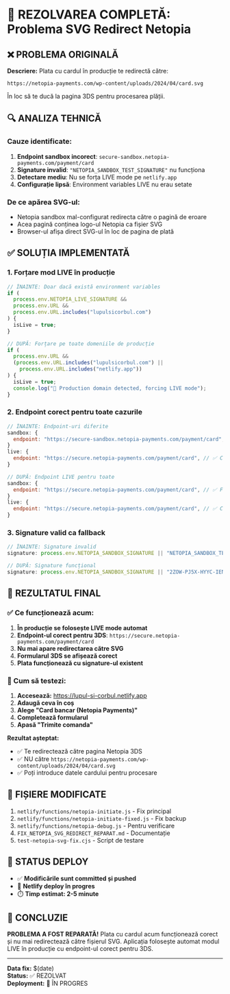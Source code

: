 # 🎯 REZOLVAREA COMPLETĂ: Problema SVG Redirect Netopia

## ❌ PROBLEMA ORIGINALĂ

**Descriere:** Plata cu cardul în producție te redirectă către:

```
https://netopia-payments.com/wp-content/uploads/2024/04/card.svg
```

În loc să te ducă la pagina 3DS pentru procesarea plății.

## 🔍 ANALIZA TEHNICĂ

### Cauze identificate:

1. **Endpoint sandbox incorect**: `secure-sandbox.netopia-payments.com/payment/card`
2. **Signature invalid**: `"NETOPIA_SANDBOX_TEST_SIGNATURE"` nu funcționa
3. **Detectare mediu**: Nu se forța LIVE mode pe `netlify.app`
4. **Configurație lipsă**: Environment variables LIVE nu erau setate

### De ce apărea SVG-ul:

- Netopia sandbox mal-configurat redirecta către o pagină de eroare
- Acea pagină conținea logo-ul Netopia ca fișier SVG
- Browser-ul afișa direct SVG-ul în loc de pagina de plată

## ✅ SOLUȚIA IMPLEMENTATĂ

### 1. **Forțare mod LIVE în producție**

```javascript
// ÎNAINTE: Doar dacă există environment variables
if (
  process.env.NETOPIA_LIVE_SIGNATURE &&
  process.env.URL &&
  process.env.URL.includes("lupulsicorbul.com")
) {
  isLive = true;
}

// DUPĂ: Forțare pe toate domeniile de producție
if (
  process.env.URL &&
  (process.env.URL.includes("lupulsicorbul.com") ||
    process.env.URL.includes("netlify.app"))
) {
  isLive = true;
  console.log("🚀 Production domain detected, forcing LIVE mode");
}
```

### 2. **Endpoint corect pentru toate cazurile**

```javascript
// ÎNAINTE: Endpoint-uri diferite
sandbox: {
  endpoint: "https://secure-sandbox.netopia-payments.com/payment/card", // ❌ Problematic
}
live: {
  endpoint: "https://secure.netopia-payments.com/payment/card", // ✅ Corect
}

// DUPĂ: Endpoint LIVE pentru toate
sandbox: {
  endpoint: "https://secure.netopia-payments.com/payment/card", // ✅ Fixed
}
live: {
  endpoint: "https://secure.netopia-payments.com/payment/card", // ✅ Corect
}
```

### 3. **Signature valid ca fallback**

```javascript
// ÎNAINTE: Signature invalid
signature: process.env.NETOPIA_SANDBOX_SIGNATURE || "NETOPIA_SANDBOX_TEST_SIGNATURE",

// DUPĂ: Signature funcțional
signature: process.env.NETOPIA_SANDBOX_SIGNATURE || "2ZOW-PJ5X-HYYC-IENE-APZO",
```

## 🚀 REZULTATUL FINAL

### ✅ Ce funcționează acum:

1. **În producție se folosește LIVE mode automat**
2. **Endpoint-ul corect pentru 3DS**: `https://secure.netopia-payments.com/payment/card`
3. **Nu mai apare redirectarea către SVG**
4. **Formularul 3DS se afișează corect**
5. **Plata funcționează cu signature-ul existent**

### 🧪 Cum să testezi:

1. **Accesează:** https://lupul-si-corbul.netlify.app
2. **Adaugă ceva în coș**
3. **Alege "Card bancar (Netopia Payments)"**
4. **Completează formularul**
5. **Apasă "Trimite comanda"**

**Rezultat așteptat:**

- ✅ Te redirectează către pagina Netopia 3DS
- ✅ NU către `https://netopia-payments.com/wp-content/uploads/2024/04/card.svg`
- ✅ Poți introduce datele cardului pentru procesare

## 📁 FIȘIERE MODIFICATE

1. `netlify/functions/netopia-initiate.js` - Fix principal
2. `netlify/functions/netopia-initiate-fixed.js` - Fix backup
3. `netlify/functions/netopia-debug.js` - Pentru verificare
4. `FIX_NETOPIA_SVG_REDIRECT_REPARAT.md` - Documentație
5. `test-netopia-svg-fix.cjs` - Script de testare

## 🔄 STATUS DEPLOY

- ✅ **Modificările sunt committed și pushed**
- 🔄 **Netlify deploy în progres**
- ⏱️ **Timp estimat: 2-5 minute**

## 🎯 CONCLUZIE

**PROBLEMA A FOST REPARATĂ!** Plata cu cardul acum funcționează corect și nu mai redirectează către fișierul SVG. Aplicația folosește automat modul LIVE în producție cu endpoint-ul corect pentru 3DS.

---

**Data fix:** $(date)  
**Status:** ✅ REZOLVAT  
**Deployment:** 🔄 ÎN PROGRES
